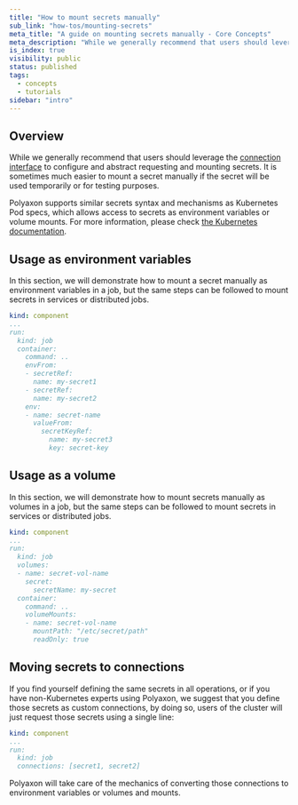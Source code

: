 ```yaml
---
title: "How to mount secrets manually"
sub_link: "how-tos/mounting-secrets"
meta_title: "A guide on mounting secrets manually - Core Concepts"
meta_description: "While we generally recommend that users should leverage the connection interface to configure and abstract requesting and mounting secrets, it's possible to mount secrets manually."
is_index: true
visibility: public
status: published
tags:
  - concepts
  - tutorials
sidebar: "intro"
---
```


## Overview

While we generally recommend that users should leverage the [connection interface](/docs/setup/connections/)
to configure and abstract requesting and mounting secrets.
It is sometimes much easier to mount a secret manually if the secret will be used temporarily or for testing purposes.

Polyaxon supports similar secrets syntax and mechanisms as Kubernetes Pod specs, 
which allows access to secrets as environment variables or volume mounts. For more information, 
please check [the Kubernetes documentation](https://kubernetes.io/docs/concepts/configuration/secret/).

## Usage as environment variables

In this section, we will demonstrate how to mount a secret manually as environment variables in a job, but the same steps can be followed to mount secrets in services or distributed jobs.

```yaml
kind: component
...
run:
  kind: job
  container:
    command: ..
    envFrom:
    - secretRef:
      name: my-secret1
    - secretRef:
      name: my-secret2
    env:
    - name: secret-name
      valueFrom:
        secretKeyRef:
          name: my-secret3
          key: secret-key
```

## Usage as a volume

In this section, we will demonstrate how to mount secrets manually as volumes in a job, but the same steps can be followed to mount secrets in services or distributed jobs.

```yaml
kind: component
...
run:
  kind: job
  volumes:
  - name: secret-vol-name
    secret:
      secretName: my-secret
  container:
    command: ..
    volumeMounts:
    - name: secret-vol-name
      mountPath: "/etc/secret/path"
      readOnly: true
```

## Moving secrets to connections

If you find yourself defining the same secrets in all operations, or if you have non-Kubernetes experts using Polyaxon, 
we suggest that you define those secrets as custom connections, by doing so, users of the cluster will just request those secrets using a single line:

```yaml
kind: component
...
run:
  kind: job
  connections: [secret1, secret2]
```

Polyaxon will take care of the mechanics of converting those connections to environment variables or volumes and mounts.
